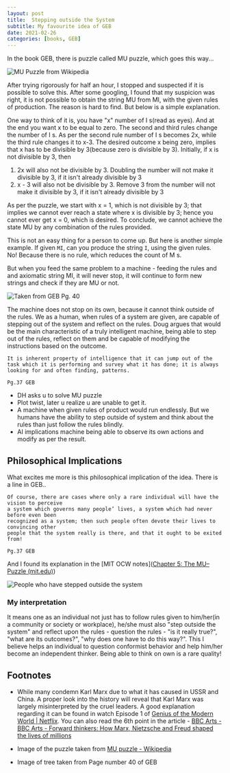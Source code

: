 ```yaml
---
layout: post
title:  Stepping outside the System
subtitle: My favourite idea of GEB
date: 2021-02-26
categories: [books, GEB]
---
```


In the book GEB, there is puzzle called MU puzzle, which goes this way...

![MU Puzzle from Wikipedia](https://i.imgur.com/paaaPwj.png) 

After trying rigorously for half an hour, I stopped and suspected if it is possible to solve this. After some googling, I found that my suspicion was right, it is not possible to obtain the string MU from MI, with the given rules of production. The reason is hard to find. But below is a simple explanation. 

One way to think of it is, you have "x" number of I s(read as eyes). And at the end you want x to be equal to zero. The second and third rules change the number of I s. As per the second rule number of I s becomes 2x, while the third rule changes it to x-3. The desired outcome x being zero, implies that x has to be divisible by 3(because zero is divisible by 3). Initially, if x is not divisible by 3, then

1. 2x will also not be divisible by 3. Doubling the number will not make it divisible by 3, if it isn't already divisible by 3
2. x - 3 will also not be divisible by 3. Remove 3 from the number will not make it divisible by 3, if it isn't already divisible by 3

As per the puzzle, we start with x = 1, which is not divisible by 3; that implies we cannot ever reach a state where x is divisible by 3; hence you cannot ever get x = 0, which is desired. To conclude, we cannot achieve the state MU by any combination of the rules provided.

This is not an easy thing for a person to come up. But here is another simple example. If given `MI`, can you produce the string `I`, using the given rules. No! Because there is no rule, which reduces the count of M s.

But when you feed the same problem to a machine - feeding the rules and and axiomatic string MI, it will never stop, it will continue to form new strings and check if they are MU or not.

![Taken from GEB Pg. 40](https://imgur.com/SzXUzZg.png)

The machine does not stop on its own, because it cannot think outside of the rules. We as a human, when rules of a system are given, are capable of stepping out of the system and reflect on the rules. Doug argues that would be the main characteristic of a truly intelligent machine, being able to step out of the rules, reflect on them and be capable of modifying the instructions based on the outcome.

```
It is inherent property of intelligence that it can jump out of the task which it is performing and survey what it has done; it is always looking for and often finding, patterns.

Pg.37 GEB
```



- DH asks u to solve MU puzzle
- Plot twist, later u realize u are unable to get it.
- A machine when given rules of product would run endlessly. But we humans have the ability to step outside of system and think about the rules than just follow the rules blindly.
- AI implications machine being able to observe its own actions and modify as per the result.

## Philosophical Implications

What excites me more is this philosophical implication of the idea. There is a line in GEB..

```
Of course, there are cases where only a rare individual will have the vision to perceive
a system which governs many people’ lives, a system which had never before even been
recognized as a system; then such people often devote their lives to convincing other
people that the system really is there, and that it ought to be exited from!
 
Pg.37 GEB
```

And I found its explanation in the [MIT OCW notes]([Chapter 5: The MU–Puzzle (mit.edu)](https://ocw.mit.edu/high-school/humanities-and-social-sciences/godel-escher-bach/lecture-notes/MITHFH_geb_v3_5.pdf))

![People who have stepped outside the system](https://imgur.com/6kD9T4L.png)

### My interpretation 

It means one as an individual not just has to follow rules given to him/her(in a community or society or workplace), he/she must also "step outside the system" and reflect upon the rules - question the rules - "is it really true?", "what are its outcomes?", "why does one have to do this way?". This I believe helps an individual to question conformist behavior  and help him/her become an independent thinker. Being able to think on own is a rare quality!



## Footnotes

- While many condemn Karl Marx due to what it has caused in USSR and China. A proper look into the history will reveal that Karl Marx was largely misinterpreted by the cruel leaders. A good explanation regarding it can be found in watch Episode 1 of [Genius of the Modern World | Netflix](https://www.netflix.com/in/title/80186252). You can also read the 6th point in the article - [BBC Arts - BBC Arts - Forward thinkers: How Marx, Nietzsche and Freud shaped the lives of millions](https://www.bbc.co.uk/programmes/articles/4CVpPWQkwbDzt4w2RjNHf2S/forward-thinkers-how-marx-nietzsche-and-freud-shaped-the-lives-of-millions)

- Image of the puzzle taken from [MU puzzle - Wikipedia](https://en.wikipedia.org/wiki/MU_puzzle)
- Image of tree taken from Page number 40 of GEB
